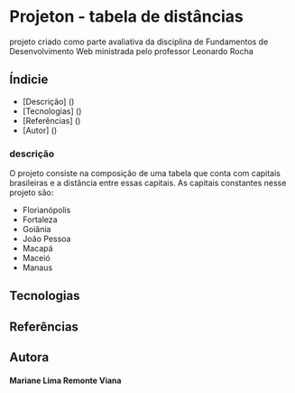 # Projeton - tabela de distâncias

projeto criado como parte avaliativa da disciplina de Fundamentos de Desenvolvimento Web ministrada pelo professor Leonardo Rocha


## Índicie

* [Descrição] ()
* [Tecnologias] ()
* [Referências] ()
* [Autor] ()

### descrição

O projeto consiste na composição de uma tabela que conta com capitais brasileiras e a distância entre essas capitais. As capitais constantes nesse projeto são:

* Florianópolis
* Fortaleza
* Goiânia
* João Pessoa
* Macapá
* Maceió
* Manaus

## Tecnologias



## Referências



## Autora

#### Mariane Lima Remonte Viana